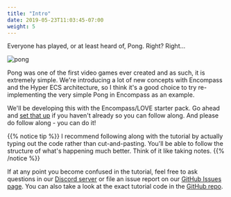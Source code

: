 ```yaml
---
title: "Intro"
date: 2019-05-23T11:03:45-07:00
weight: 5
---
```


Everyone has played, or at least heard of, Pong. Right? Right...

![pong](/images/pong.png)

Pong was one of the first video games ever created and as such, it is extremely simple. We're introducing a lot of new concepts with Encompass and the Hyper ECS architecture, so I think it's a good choice to try re-implementing the very simple Pong in Encompass as an example.

We'll be developing this with the Encompass/LOVE starter pack. Go ahead and [set that up](/getting_started/case_study_love/) if you haven't already so you can follow along. And please do follow along - you can do it!

{{% notice tip %}}
I recommend following along with the tutorial by actually typing out the code rather than cut-and-pasting. You'll be able to follow the structure of what's happening much better. Think of it like taking notes.
{{% /notice %}}

If at any point you become confused in the tutorial, feel free to ask questions in our [Discord server](https://discord.gg/ZYE88fK) or file an issue report on our [GitHub Issues page](https://github.com/encompass-ecs/docs/issues). You can also take a look at the exact tutorial code in the [GitHub repo](https://github.com/encompass-ecs/encompass-pong-example).
